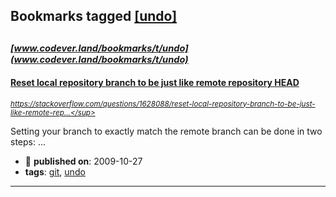 ## Bookmarks tagged [[undo]](https://www.codever.land/search?q=[undo])

_<sup><sup>[www.codever.land/bookmarks/t/undo](www.codever.land/bookmarks/t/undo)</sup></sup>_
---
#### [Reset local repository branch to be just like remote repository HEAD](https://stackoverflow.com/questions/1628088/reset-local-repository-branch-to-be-just-like-remote-repository-head)
_<sup>https://stackoverflow.com/questions/1628088/reset-local-repository-branch-to-be-just-like-remote-rep...</sup>_

Setting your branch to exactly match the remote branch can be done in two steps:
...
* :calendar: **published on**: 2009-10-27
* **tags**: [git](../tagged/git.md), [undo](../tagged/undo.md)
---
